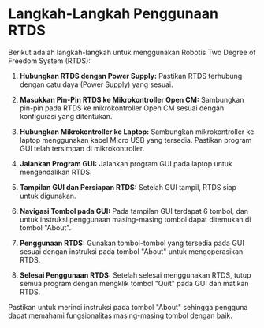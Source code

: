 # Langkah-Langkah Penggunaan RTDS

Berikut adalah langkah-langkah untuk menggunakan Robotis Two Degree of Freedom System (RTDS):

1. **Hubungkan RTDS dengan Power Supply:**
   Pastikan RTDS terhubung dengan catu daya (Power Supply) yang sesuai.

2. **Masukkan Pin-Pin RTDS ke Mikrokontroller Open CM:**
   Sambungkan pin-pin pada RTDS ke mikrokontroller Open CM sesuai dengan konfigurasi yang ditentukan.

3. **Hubungkan Mikrokontroller ke Laptop:**
   Sambungkan mikrokontroller ke laptop menggunakan kabel Micro USB yang tersedia. Pastikan program GUI telah tersimpan di mikrokontroller.

4. **Jalankan Program GUI:**
   Jalankan program GUI pada laptop untuk mengendalikan RTDS.

5. **Tampilan GUI dan Persiapan RTDS:**
   Setelah GUI tampil, RTDS siap untuk digunakan.

6. **Navigasi Tombol pada GUI:**
   Pada tampilan GUI terdapat 6 tombol, dan untuk instruksi penggunaan masing-masing tombol dapat ditemukan di tombol "About".

7. **Penggunaan RTDS:**
   Gunakan tombol-tombol yang tersedia pada GUI sesuai dengan instruksi pada tombol "About" untuk mengoperasikan RTDS.

8. **Selesai Penggunaan RTDS:**
   Setelah selesai menggunakan RTDS, tutup semua program dengan mengklik tombol "Quit" pada GUI dan matikan RTDS.

Pastikan untuk merinci instruksi pada tombol "About" sehingga pengguna dapat memahami fungsionalitas masing-masing tombol dengan baik.
